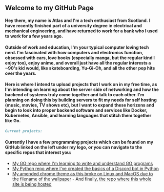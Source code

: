 ## Welcome to my GitHub Page

#### Hey there, my name is Atlas and I'm a tech enthusiast from Scotland. I have recently finished part of a university degree in electrical and mechanical engineering, and have returned to work for a bank who I used to work for a few years ago.

#### Outside of work and education, I'm your typical computer loving tech nerd. I'm fascinated with how computers and electronics function, obsessed with cars, love books (especially manga, but the regular kind I enjoy too), enjoy anime, and overall just have all the regular interests a ~90's kid would, like skateboarding, Yu-Gi-Oh, and all the other pop hits over the years.

#### Here is where I intend to upload projects that I work on in my free time, as I'm intending on learning about the server side of networking and how the backend of systems truly come together and talk to each other. I'm planning on doing this by building servers to fit my needs for self hosting (music, movies, TV shows etc), but I want to expand these horizons and begin to look into proper backend software and services like Docker, Kubernetes, Ansible, and learning languages that stitch them together like Go.

```markdown
Current projects:
```

#### Currently I have a few programming projects which can be found on my GitHub linked on the left under my logo, or you can navigate to the specific repos that interest you:
 - [My GO repo where I'm learning to write and understand GO programs](https://github.com/ian-t-inglis/GO)
  - [My Python repo where I've created the basics of a Discord bot in Python](https://github.com/ian-t-inglis/Discord-bot)
   - [My amended chrome theme as this broke on Linux and MacOS due to the filename of the wallpaper](https://github.com/ian-t-inglis/Rei-Ayanami-Chrome-Theme)
    - And finally, [the repo where this whole site is being hosted](https://github.com/ian-t-inglis/ian-t-inglis.github.io)

